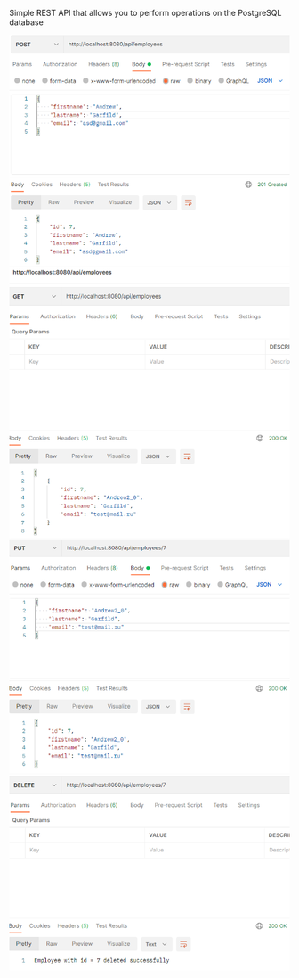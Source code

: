 Simple REST API that allows you to perform operations on the PostgreSQL database 

![screenshot_1](results/create.PNG)
![screenshot_2](results/read.PNG)
![screenshot_3](results/update.PNG)
![screenshot_4](results/delete.PNG)
